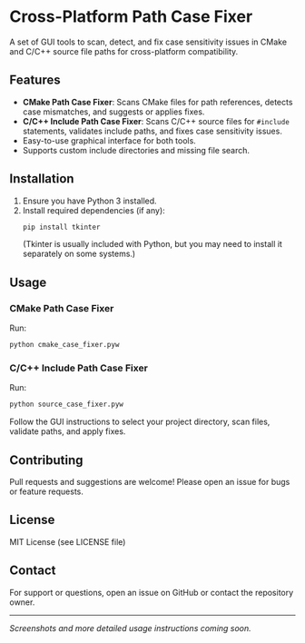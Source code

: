 # Cross-Platform Path Case Fixer

A set of GUI tools to scan, detect, and fix case sensitivity issues in CMake and C/C++ source file paths for cross-platform compatibility.

## Features
- **CMake Path Case Fixer**: Scans CMake files for path references, detects case mismatches, and suggests or applies fixes.
- **C/C++ Include Path Case Fixer**: Scans C/C++ source files for `#include` statements, validates include paths, and fixes case sensitivity issues.
- Easy-to-use graphical interface for both tools.
- Supports custom include directories and missing file search.

## Installation
1. Ensure you have Python 3 installed.
2. Install required dependencies (if any):
   ```sh
   pip install tkinter
   ```
   (Tkinter is usually included with Python, but you may need to install it separately on some systems.)

## Usage
### CMake Path Case Fixer
Run:
```sh
python cmake_case_fixer.pyw
```

### C/C++ Include Path Case Fixer
Run:
```sh
python source_case_fixer.pyw
```

Follow the GUI instructions to select your project directory, scan files, validate paths, and apply fixes.

## Contributing
Pull requests and suggestions are welcome! Please open an issue for bugs or feature requests.

## License
MIT License (see LICENSE file)

## Contact
For support or questions, open an issue on GitHub or contact the repository owner.

---

*Screenshots and more detailed usage instructions coming soon.*